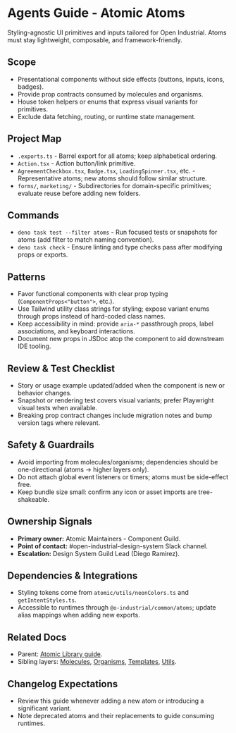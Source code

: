 # Agents Guide - Atomic Atoms

Styling-agnostic UI primitives and inputs tailored for Open Industrial. Atoms must stay lightweight, composable, and framework-friendly.

## Scope
- Presentational components without side effects (buttons, inputs, icons, badges).
- Provide prop contracts consumed by molecules and organisms.
- House token helpers or enums that express visual variants for primitives.
- Exclude data fetching, routing, or runtime state management.

## Project Map
- `.exports.ts` - Barrel export for all atoms; keep alphabetical ordering.
- `Action.tsx` - Action button/link primitive.
- `AgreementCheckbox.tsx`, `Badge.tsx`, `LoadingSpinner.tsx`, etc. - Representative atoms; new atoms should follow similar structure.
- `forms/`, `marketing/` - Subdirectories for domain-specific primitives; evaluate reuse before adding new folders.

## Commands
- `deno task test --filter atoms` - Run focused tests or snapshots for atoms (add filter to match naming convention).
- `deno task check` - Ensure linting and type checks pass after modifying props or exports.

## Patterns
- Favor functional components with clear prop typing (`ComponentProps<"button">`, etc.).
- Use Tailwind utility class strings for styling; expose variant enums through props instead of hard-coded class names.
- Keep accessibility in mind: provide `aria-*` passthrough props, label associations, and keyboard interactions.
- Document new props in JSDoc atop the component to aid downstream IDE tooling.

## Review & Test Checklist
- Story or usage example updated/added when the component is new or behavior changes.
- Snapshot or rendering test covers visual variants; prefer Playwright visual tests when available.
- Breaking prop contract changes include migration notes and bump version tags where relevant.

## Safety & Guardrails
- Avoid importing from molecules/organisms; dependencies should be one-directional (atoms -> higher layers only).
- Do not attach global event listeners or timers; atoms must be side-effect free.
- Keep bundle size small: confirm any icon or asset imports are tree-shakeable.

## Ownership Signals
- **Primary owner:** Atomic Maintainers - Component Guild.
- **Point of contact:** #open-industrial-design-system Slack channel.
- **Escalation:** Design System Guild Lead (Diego Ramirez).

## Dependencies & Integrations
- Styling tokens come from `atomic/utils/neonColors.ts` and `getIntentStyles.ts`.
- Accessible to runtimes through `@o-industrial/common/atoms`; update alias mappings when adding new exports.

## Related Docs
- Parent: [Atomic Library guide](../Agents.md).
- Sibling layers: [Molecules](../molecules/Agents.md), [Organisms](../organisms/Agents.md), [Templates](../templates/Agents.md), [Utils](../utils/Agents.md).

## Changelog Expectations
- Review this guide whenever adding a new atom or introducing a significant variant.
- Note deprecated atoms and their replacements to guide consuming runtimes.
